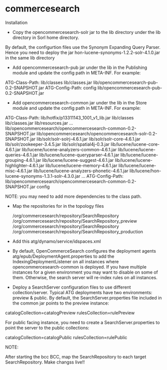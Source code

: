 commercesearch
===============

Installation

* Copy the opencommercesearch-solr jar to the lib directory under the lib directory in Sorl home directory.

By default, the configurtion files use the Synonym Expanding Query Parser. Hence you need to deploy the jar hon-lucene-synonyms-1.2.2-solr-4.1.0.jar in the same lib directory

* Add opencommercesearch-pub jar under the lib in the Publishing module and update the config path in META-INF. For example:

ATG-Class-Path: lib/classes lib/classes.jar lib/opencommercesearch-pub-0.2-SNAPSHOT.jar
ATG-Config-Path: config lib/opencommercesearch-pub-0.2-SNAPSHOT.jar

* Add opencommercesearch-common jar under the lib in the Store module and update the config path in META-INF. For example:

ATG-Class-Path: lib/hotfix/p13311143_1001_v1_lib.jar
  lib/classes lib/classes.jar lib/resources.jar
  ...
  lib/opencommercesearch/opencommercesearch-common-0.2-SNAPSHOT.jar lib/opencommercesearch/opencommercesearch-solr-0.2-SNAPSHOT.jar
  lib/solr/solr-solrj-4.6.1.jar lib/solr/solr-core-4.6.1.jar lib/solr/zookeeper-3.4.5.jar lib/solr/spatial4j-0.3.jar
  lib/lucene/lucene-core-4.6.1.jar lib/lucene/lucene-analyzers-common-4.6.1.jar
  lib/lucene/lucene-queries-4.6.1.jar lib/lucene/lucene-queryparser-4.6.1.jar lib/lucene/lucene-grouping-4.6.1.jar
  lib/lucene/lucene-suggest-4.6.1.jar lib/lucene/lucene-highlighter-4.6.1.jar lib/lucene/lucene-memory-4.6.1.jar
  lib/lucene/lucene-misc-4.6.1.jar lib/lucene/lucene-analyzers-phonetic-4.6.1.jar
  lib/lucene/hon-lucene-synonyms-1.3.1-solr-4.3.0.jar 
  ...
ATG-Config-Path: lib/opencommercesearch/opencommercesearch-common-0.2-SNAPSHOT.jar config

NOTE: you may need to add more dependencies to the class path.

* Map the repositories for in the topology files

    <repository-mapping>
      <source-repository>/org/commercesearch/repository/SearchRepository</source-repository>
      <destination-repository>/org/commercesearch/repository/SearchRepository_preview</destination-repository>
    </repository-mapping>

    <repository-mapping>
      <source-repository>/org/commercesearch/repository/SearchRepository</source-repository>
      <destination-repository>/org/commercesearch/repository/SearchRepository_production</destination-repository>
    </repository-mapping>

* Add this atg/dynamo/service/idspaces.xml
  <id-space name="synonym" prefix="syn" seed="1" batch-size="1000"/>
  <id-space name="synonymList" prefix="synList" seed="1" batch-size="1000"/>
  <id-space name="rule" prefix="rule" seed="1" batch-size="1000"/>

* By default, OpenCommerceSearch configures the deployment agents atg/epub/DeploymentAgent.properties to add the IndexingDeploymentListener on all instances where opencommercesearch-common is deployed. If you have multiple instances for a given environment you may want to disable on some of them. Otherwise, the search server will re-index rules on all instances.

* Deploy a SearchServer configuration files to use different collection/server. Typical ATG deployments have two environments: preview & public. By default, the SearchServer.properties file included in the common jar points to the preview instance:

catalogCollection=catalogPreview
rulesCollection=rulePreview

For public facing instance, you need to create a SearchServer.properties to point the server to the public collections:

catalogCollection=catalogPublic
rulesCollection=rulePublic    

NOTE:

After starting the bcc BCC, map the SearchRepository to each target SearchRepository. Make changss live!!

